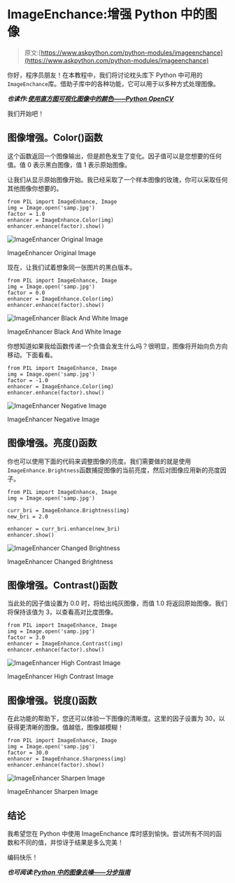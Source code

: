 # ImageEnchance:增强 Python 中的图像

> 原文:[https://www.askpython.com/python-modules/imageenchance](https://www.askpython.com/python-modules/imageenchance)

你好，程序员朋友！在本教程中，我们将讨论枕头库下 Python 中可用的`ImageEnchance`库。借助子库中的各种功能，它可以用于以多种方式处理图像。

***也读作:[使用直方图可视化图像中的颜色——Python OpenCV](https://www.askpython.com/python/visualizing-colors-in-images)***

我们开始吧！

## 图像增强。Color()函数

这个函数返回一个图像输出，但是颜色发生了变化。因子值可以是您想要的任何值。值 0 表示黑白图像，值 1 表示原始图像。

让我们从显示原始图像开始。我已经采取了一个样本图像的玫瑰，你可以采取任何其他图像你想要的。

```
from PIL import ImageEnhance, Image
img = Image.open('samp.jpg')
factor = 1.0
enhancer = ImageEnhance.Color(img)
enhancer.enhance(factor).show()

```

![ImageEnhancer Original Image](../Images/41afeeffab88261104d1e73a498f6024.png)

ImageEnhancer Original Image

现在，让我们试着想象同一张图片的黑白版本。

```
from PIL import ImageEnhance, Image
img = Image.open('samp.jpg')
factor = 0.0
enhancer = ImageEnhance.Color(img)
enhancer.enhance(factor).show()

```

![ImageEnhancer Black And White Image](../Images/f2aaf2173dab9b508bf65f1275fc7473.png)

ImageEnhancer Black And White Image

你想知道如果我给函数传递一个负值会发生什么吗？很明显，图像将开始向负方向移动。下面看看。

```
from PIL import ImageEnhance, Image
img = Image.open('samp.jpg')
factor = -1.0
enhancer = ImageEnhance.Color(img)
enhancer.enhance(factor).show()

```

![ImageEnhancer Negative Image](../Images/fa395f4e50f26a7edd663ce56cd6b836.png)

ImageEnhancer Negative Image

## 图像增强。亮度()函数

你也可以使用下面的代码来调整图像的亮度。我们需要做的就是使用`ImageEnhance.Brightness`函数捕捉图像的当前亮度，然后对图像应用新的亮度因子。

```
from PIL import ImageEnhance, Image
img = Image.open('samp.jpg')

curr_bri = ImageEnhance.Brightness(img)
new_bri = 2.0

enhancer = curr_bri.enhance(new_bri)
enhancer.show()

```

![ImageEnhancer Changed Brightness](../Images/6f53d41ead3222899a53c7ef11909cf2.png)

ImageEnhancer Changed Brightness

## 图像增强。Contrast()函数

当此处的因子值设置为 0.0 时，将给出纯灰图像，而值 1.0 将返回原始图像。我们将保持该值为 3，以查看高对比度图像。

```
from PIL import ImageEnhance, Image
img = Image.open('samp.jpg')
factor = 3.0
enhancer = ImageEnhance.Contrast(img)
enhancer.enhance(factor).show()

```

![ImageEnhancer High Contrast Image](../Images/1a2007c598b2d0191d67f97844408c02.png)

ImageEnhancer High Contrast Image

## 图像增强。锐度()函数

在此功能的帮助下，您还可以体验一下图像的清晰度。这里的因子设置为 30，以获得更清晰的图像。值越低，图像越模糊！

```
from PIL import ImageEnhance, Image
img = Image.open('samp.jpg')
factor = 30.0
enhancer = ImageEnhance.Sharpness(img)
enhancer.enhance(factor).show()

```

![ImageEnhancer Sharpen Image](../Images/228ee864f126bb0b271a7f0cfa44080c.png)

ImageEnhancer Sharpen Image

## 结论

我希望您在 Python 中使用 ImageEnchance 库时感到愉快。尝试所有不同的函数和不同的值，并惊讶于结果是多么完美！

编码快乐！

***也可阅读:[Python 中的图像去噪——分步指南](https://www.askpython.com/python/examples/denoising-images-in-python)***